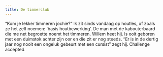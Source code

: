 ```yaml
---
title: De timmerclub
---
```

“Kom je lekker timmeren jochie?” Ik zit sinds vandaag op houtles, of zoals ze het zelf noemen: ‘basis houtbewerking’. De man met de kabouterbaard die me net begroette noemt het timmeren. Willem heet hij. Is ooit geboren met een duimstok achter zijn oor en die zit er nog steeds. “Er is in de dertig jaar nog nooit een ongeluk gebeurt met een cursist” zegt hij. Challenge accepted.
